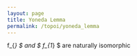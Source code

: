```yaml
---
layout: page
title: Yoneda Lemma
permalink: /topoi/yoneda_lemma
---
```

f_{*} $ and $ f_{1*} $ are naturally isomorphic
